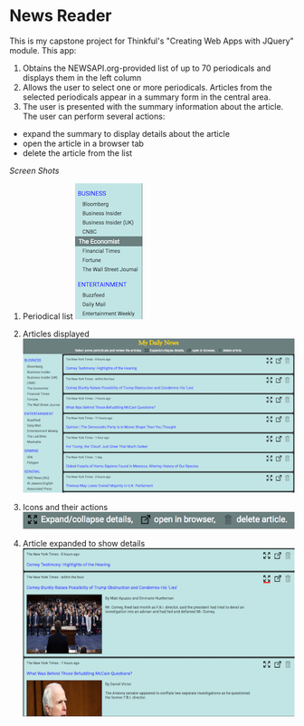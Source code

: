 News Reader
===========

This is my capstone project for Thinkful's "Creating Web Apps with JQuery" module. This app:

1. Obtains the NEWSAPI.org-provided list of up to 70 periodicals and displays them in the left column
2. Allows the user to select one or more periodicals. Articles from the selected periodicals appear in a
summary form in the central area.
3. The user is presented with the summary information about the article. The user can perform several actions:
* expand the summary to display details about the article
* open the article in a browser tab
* delete the article from the list

*Screen Shots*

1. Periodical list ![Periodical list](screenshots/periodicals.png)

2. Articles displayed ![Articles displayed](screenshots/articles-selected.png)

3. Icons and their actions ![Icons](screenshots/icon-legend.png)

4. Article expanded to show details ![Article expanded](screenshots/articles-expanded.png)
